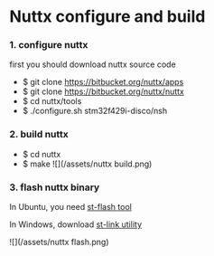 # Nuttx configure and build

### 1. configure nuttx

first you should download nuttx source code

* $ git clone [https:\/\/bitbucket.org\/nuttx\/apps](https://bitbucket.org/nuttx/apps*)
* $ git clone [https:\/\/bitbucket.org\/nuttx\/nuttx](https://bitbucket.org/nuttx/nuttx*)
* $ cd nuttx\/tools
* $ .\/configure.sh stm32f429i-disco\/nsh

### 2. build nuttx

* $ cd nuttx
* $ make 
  ![](/assets/nuttx build.png)

### 3. flash nuttx binary

In Ubuntu, you need [st-flash tool](https://github.com/texane/stlink)

In Windows, download [st-link utility](http://www.st.com/content/st_com/en/products/embedded-software/development-tool-software/stsw-link004.html)

![](/assets/nuttx flash.png)


